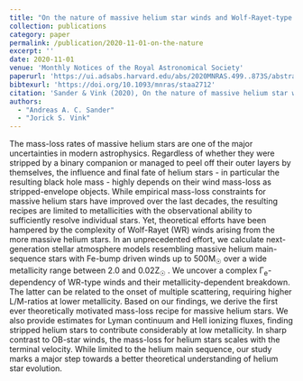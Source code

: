 ```yaml
---
title: "On the nature of massive helium star winds and Wolf-Rayet-type mass-loss"
collection: publications
category: paper
permalink: /publication/2020-11-01-on-the-nature
excerpt: ''
date: 2020-11-01
venue: 'Monthly Notices of the Royal Astronomical Society'
paperurl: 'https://ui.adsabs.harvard.edu/abs/2020MNRAS.499..873S/abstract'
bibtexurl: 'https://doi.org/10.1093/mnras/staa2712'
citation: 'Sander & Vink (2020), On the nature of massive helium star winds and Wolf-Rayet-type mass-loss, MNRAS'
authors:
  - "Andreas A. C. Sander"
  - "Jorick S. Vink"
---
```

The mass-loss rates of massive helium stars are one of the major uncertainties in modern astrophysics. Regardless of whether they were stripped by a binary companion or managed to peel off their outer layers by themselves, the influence and final fate of helium stars - in particular the resulting black hole mass - highly depends on their wind mass-loss as stripped-envelope objects. While empirical mass-loss constraints for massive helium stars have improved over the last decades, the resulting recipes are limited to metallicities with the observational ability to sufficiently resolve individual stars. Yet, theoretical efforts have been hampered by the complexity of Wolf-Rayet (WR) winds arising from the more massive helium stars. In an unprecedented effort, we calculate next-generation stellar atmosphere models resembling massive helium main-sequence stars with Fe-bump driven winds up to 500M<SUB>☉</SUB> over a wide metallicity range between 2.0 and 0.02Z<SUB>☉</SUB> . We uncover a complex Γ<SUB>e</SUB>-dependency of WR-type winds and their metallicity-dependent breakdown. The latter can be related to the onset of multiple scattering, requiring higher L/M-ratios at lower metallicity. Based on our findings, we derive the first ever theoretically motivated mass-loss recipe for massive helium stars. We also provide estimates for Lyman continuum and HeII ionizing fluxes, finding stripped helium stars to contribute considerably at low metallicity. In sharp contrast to OB-star winds, the mass-loss for helium stars scales with the terminal velocity. While limited to the helium main sequence, our study marks a major step towards a better theoretical understanding of helium star evolution.
